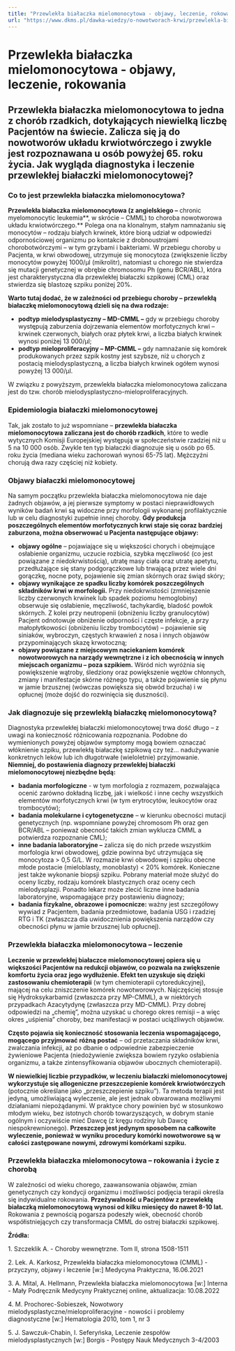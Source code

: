 ```yaml
---
title: "Przewlekła białaczka mielomonocytowa - objawy, leczenie, rokowania"
url: "https://www.dkms.pl/dawka-wiedzy/o-nowotworach-krwi/przewlekla-bialaczka-mielomonocytowa-objawy-leczenie-rokowania"
---
```


# Przewlekła białaczka mielomonocytowa - objawy, leczenie, rokowania

## Przewlekła białaczka mielomonocytowa to jedna z chorób rzadkich, dotykających niewielką liczbę Pacjentów na świecie. Zalicza się ją do nowotworów układu krwiotwórczego i zwykle jest rozpoznawana u osób powyżej 65. roku życia. Jak wygląda diagnostyka i leczenie przewlekłej białaczki mielomonocytowej?

### Co to jest przewlekła białaczka mielomonocytowa?


**Przewlekła białaczka mielomonocytowa (z angielskiego –** chronic myelomonocytic leukemia**, w skrócie – CMML) to choroba nowotworowa układu krwiotwórczego.** Polega ona na klonalnym, stałym namnażaniu się monocytów – rodzaju białych krwinek, które biorą udział w odpowiedzi odpornościowej organizmu po kontakcie z drobnoustrojami chorobotwórczymi – w tym grzybami i bakteriami. W przebiegu choroby u Pacjenta, w krwi obwodowej, utrzymuje się monocytoza (zwiększenie liczby monocytów powyżej 1000/µl (mikrolitr), natomiast u chorego nie stwierdza się mutacji genetycznej w obrębie chromosomu Ph (genu BCR/ABL), która jest charakterystyczna dla przewlekłej białaczki szpikowej (CML) oraz stwierdza się blastozę szpiku poniżej 20%.


**Warto tutaj dodać, że w zależności od przebiegu choroby – przewlekłą białaczkę mielomonocytową dzieli się na dwa rodzaje:**


* **podtyp mielodysplastyczny – MD\-CMML –** gdy w przebiegu choroby występują zaburzenia dojrzewania elementów morfotycznych krwi – krwinek czerwonych, białych oraz płytek krwi, a liczba białych krwinek wynosi poniżej 13 000/µl;
* **podtyp mieloproliferacyjny – MP\-CMML –** gdy namnażanie się komórek produkowanych przez szpik kostny jest szybsze, niż u chorych z postacią mielodysplastyczną, a liczba białych krwinek ogółem wynosi powyżej 13 000/µl.


W związku z powyższym, przewlekła białaczka mielomonocytowa zaliczana jest do tzw. chorób mielodysplastyczno\-mieloproliferacyjnych.


### Epidemiologia białaczki mielomonocytowej


Tak, jak zostało to już wspomniane – **przewlekła białaczka mielomonocytowa zaliczana jest do chorób rzadkich**, które to wedle wytycznych Komisji Europejskiej występują w społeczeństwie rzadziej niż u 5 na 10 000 osób. Zwykle ten typ białaczki diagnozuje się u osób po 65\. roku życia (mediana wieku zachorowań wynosi 65\-75 lat). Mężczyźni chorują dwa razy częściej niż kobiety.


### Objawy białaczki mielomonocytowej


Na samym początku przewlekła białaczka mielomonocytowa nie daje żadnych objawów, a jej pierwsze symptomy w postaci nieprawidłowych wyników badań krwi są widoczne przy morfologii wykonanej profilaktycznie lub w celu diagnostyki zupełnie innej choroby. **Gdy produkcja poszczególnych elementów morfotycznych krwi staje się coraz bardziej zaburzona, można obserwować u Pacjenta następujące objawy:**


* **objawy ogólne** – pojawiające się u większości chorych i obejmujące osłabienie organizmu, uczucie rozbicia, szybka męczliwość (co jest powiązane z niedokrwistością), utratę masy ciała oraz utratę apetytu, przedłużające się stany podgorączkowe lub trwającą przez wiele dni gorączkę, nocne poty, pojawienie się zmian skórnych oraz świąd skóry;
* **objawy wynikające ze spadku liczby komórek poszczególnych składników krwi w morfologii.** Przy niedokrwistości (zmniejszenie liczby czerwonych krwinek lub spadek poziomu hemoglobiny) obserwuje się osłabienie, męczliwość, tachykardię, bladość powłok skórnych. Z kolei przy neutropenii (obniżeniu liczby granulocytów) Pacjent odnotowuje obniżenie odporności i częste infekcje, a przy małopłytkowości (obniżeniu liczby trombocytów) – pojawienie się siniaków, wybroczyn, częstych krwawień z nosa i innych objawów przypominających skazę krwotoczną;
* **objawy powiązane z miejscowym naciekaniem komórek nowotworowych na narządy wewnętrzne i z ich obecnością w innych miejscach organizmu – poza szpikiem.** Wśród nich wyróżnia się powiększenie wątroby, śledziony oraz powiększenie węzłów chłonnych, zmiany i manifestacje skórne różnego typu, a także pojawienie się płynu w jamie brzusznej (wówczas powiększa się obwód brzucha) i w opłucnej (może dojść do rozwinięcia się duszności).


### Jak diagnozuje się przewlekłą białaczkę mielomonocytową?


Diagnostyka przewlekłej białaczki mielomonocytowej trwa dość długo – z uwagi na konieczność różnicowania rozpoznania. Podobne do wymienionych powyżej objawów symptomy mogą bowiem oznaczać włóknienie szpiku, przewlekłą białaczkę szpikową czy też… nadużywanie konkretnych leków lub ich długotrwałe (wieloletnie) przyjmowanie. **Niemniej, do postawienia diagnozy przewlekłej białaczki mielomonocytowej niezbędne będą:**


* **badania morfologiczne** \- w tym morfologia z rozmazem, pozwalająca ocenić zarówno dokładną liczbę, jak i wielkość i inne cechy wszystkich elementów morfotycznych krwi (w tym erytrocytów, leukocytów oraz trombocytów);
* **badania molekularne i cytogenetyczne** – w kierunku obecności mutacji genetycznych (np. wspomniane powyżej chromosom Ph oraz gen BCR/ABL – ponieważ obecność takich zmian wyklucza CMML a potwierdza rozpoznanie CML);
* **inne badania laboratoryjne –** zalicza się do nich przede wszystkim morfologia krwi obwodowej, gdzie powinna być utrzymująca się monocytoza \> 0,5 G/L. W rozmazie krwi obwodowej i szpiku obecne młode postacie (mieloblasty, monoblasty) \< 20% komórek. Konieczne jest także wykonanie biopsji szpiku. Pobrany materiał może służyć do oceny liczby, rodzaju komórek blastycznych oraz oceny cech mielodysplazji. Ponadto lekarz może zlecić liczne inne badania laboratoryjne, wspomagające przy postawieniu diagnozy;
* **badania fizykalne, obrazowe i pomocnicze:** ważny jest szczegółowy wywiad z Pacjentem, badania przedmiotowe, badania USG i rzadziej RTG i TK (zwłaszcza dla uwidocznienia powiększenia narządów czy obecności płynu w jamie brzusznej lub opłucnej).


### Przewlekła białaczka mielomonocytowa – leczenie


**Leczenie w przewlekłej białaczce mielomonocytowej opiera się u większości Pacjentów na redukcji objawów, co pozwala na zwiększenie komfortu życia oraz jego wydłużenie. Efekt ten uzyskuje się dzięki zastosowaniu chemioterapii** (w tym chemioterapii cytoredukcyjnej), mającej na celu zniszczenie komórek nowotworowych. Najczęściej stosuje się Hydroksykarbamid (zwłaszcza przy MP\-CMML), a w niektórych przypadkach Azacytydynę (zwłaszcza przy MD\-CMML). Przy dobrej odpowiedzi na „chemię”, można uzyskać u chorego okres remisji – a więc okres „uśpienia” choroby, bez manifestacji w postaci uciążliwych objawów.


**Często pojawia się konieczność stosowania leczenia wspomagającego, mogącego przyjmować różną postać** – od przetaczania składników krwi, zwalczania infekcji, aż po dbanie o odpowiednie zabezpieczenie żywieniowe Pacjenta (niedożywienie zwiększa bowiem ryzyko osłabienia organizmu, a także zintensyfikowania objawów ubocznych chemioterapii).


**W niewielkiej liczbie przypadków, w leczeniu białaczki mielomonocytowej wykorzystuje się allogeniczne przeszczepienie komórek krwiotwórczych** (potocznie określane jako „przeszczepienie szpiku”). Ta metoda terapii jest jedyną, umożliwiającą wyleczenie, ale jest jednak obwarowana możliwymi działaniami niepożądanymi. W praktyce chory powinien być w stosunkowo młodym wieku, bez istotnych chorób towarzyszących, w dobrym stanie ogólnym i oczywiście mieć Dawcę (z kręgu rodziny lub Dawcę niespokrewnionego). **Przeszczep jest jedynym sposobem na całkowite wyleczenie, ponieważ w wyniku procedury komórki nowotworowe są w całości zastępowane nowymi, zdrowymi komórkami szpiku.**


### Przewlekła białaczka mielomonocytowa – rokowania i życie z chorobą


W zależności od wieku chorego, zaawansowania objawów, zmian genetycznych czy kondycji organizmu i możliwości podjęcia terapii określa się indywidualne rokowania. **Przeżywalność u Pacjentów z przewlekłą białaczką mielomonocytową wynosi od kilku miesięcy do nawet 8\-10 lat.** Rokowania z pewnością pogarsza podeszły wiek, obecność chorób współistniejących czy transformacja CMML do ostrej białaczki szpikowej.


**Źródła:**


1\. Szczeklik A. \- Choroby wewnętrzne. Tom II, strona 1508\-1511


2\. Lek. A. Karkosz, Przewlekła białaczka mielomonocytowa (CMML) \- przyczyny, objawy i leczenie \[w:] Medycyna Praktyczna, 16\.06\.2021


3\. A. Mital, A. Hellmann, Przewlekła białaczka mielomonocytowa \[w:] Interna \- Mały Podręcznik Medycyny Praktycznej online, aktualizacja: 10\.08\.2022


4\. M. Prochorec\-Sobieszek, Nowotwory mielodysplastyczne/mieloproliferacyjne \- nowości i problemy diagnostyczne \[w:] Hematologia 2010, tom 1, nr 3


5\. J. Sawczuk\-Chabin, I. Seferyńska, Leczenie zespołów mielodysplastycznych \[w:] Borgis \- Postępy Nauk Medycznych 3\-4/2003


